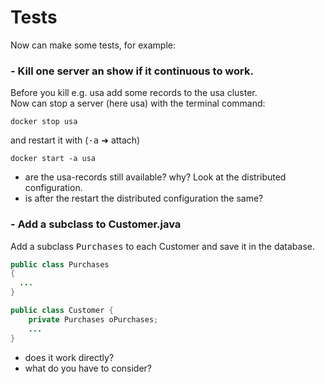 # Tests
Now can make some tests, for example:

### - Kill one server an show if it continuous to work.

Before you kill e.g. usa add some records to the usa cluster.<br/>
Now can stop a server (here usa) with the terminal command:
    
    docker stop usa
    
and restart it with (<tt>-a</tt> &#x279c; attach)

    docker start -a usa
    
    
* are the usa-records still available? why? Look at the distributed configuration.
* is after the restart the distributed configuration the same?

### - Add a subclass to Customer.java 
Add a subclass <tt>Purchases</tt> to each Customer and save it in the database.

```java
public class Purchases
{
  ...
}

public class Customer {
	private Purchases oPurchases;
    ...
}
```

* does it work directly?
* what do you have to consider?


    